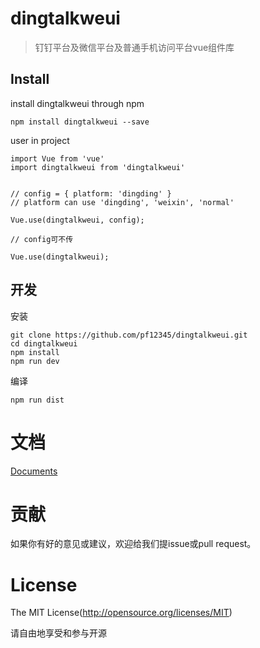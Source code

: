 # dingtalkweui

> 钉钉平台及微信平台及普通手机访问平台vue组件库

## Install

install dingtalkweui through npm

```
npm install dingtalkweui --save
```

user in project

```
import Vue from 'vue'
import dingtalkweui from 'dingtalkweui'


// config = { platform: 'dingding' }
// platform can use 'dingding', 'weixin', 'normal' 

Vue.use(dingtalkweui, config); 

// config可不传

Vue.use(dingtalkweui);

```

## 开发

安装

```
git clone https://github.com/pf12345/dingtalkweui.git
cd dingtalkweui
npm install
npm run dev

```

编译

```
npm run dist
```

# 文档

[Documents](https://pf12345.gitbooks.io/dingtalkweui-api/content/)


# 贡献

如果你有好的意见或建议，欢迎给我们提issue或pull request。


# License

The MIT License(http://opensource.org/licenses/MIT)

请自由地享受和参与开源

